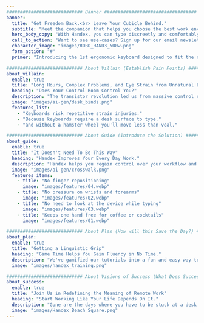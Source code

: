 ```yaml
---
############################ Banner ##################################
banner:
  title: "Get Freedom Back.<br> Leave Your Cubicle Behind."
  subtitle: "Meet the companion that helps you choose the best work environment, unblock mental flow, and re-imagine the meaning of work/life balance."
  hero_body_copy: "With Handex, you can type discreetly and comfortably from anywhere."
  call_to_action: "Want to see use-cases? Sign up for our email newsletter!"
  character_image: "images/ROBO_HAND3_500w.png"
  form_action: "#"
  primer: "Introducing the 1st ergonomic keyboard designed to fit the natural actions of your hand:"

############################ About Villain (Establish Pain Points) ##################################
about_villain:
  enable: true
  title: "Long Hours, Complex Problems, and Eye Strain from Unnatural Lights..."
  heading: "Does Your Control Room Control You?"
  description: "The transistor revolution led us from massive control rooms with machines that needed punch cards for operation to smartphones vastly more powerful that fit in our pockets. So why are we still wired to keyboards in order to do deeply productive work? Our weakest link in computing is tech that's over 150 years old."
  image: "images/ai-gen/desk_binds.png"
  features_list:
    - "Keyboards risk repetitive strain injuries."
    - "Because keyboards require a desk surface to type."
    - "and without a hamster wheel you'll move less than veal."

############################ About Guide (Introduce the Solution) ##################################
about_guide:
  enable: true
  title: "It Doesn't Need To Be This Way"
  heading: "Handex Improves Your Every Day Work."
  description: "Handex helps you regain control over your workflow and environment. You can update files on-the-go with no surface required, and because it's modeled to be lightly gripped in your hand there isn't strain or fatigue after long use-times."
  image: "images/ai-gen/crosswalk.png"
  features_items:
    - title: "No finger repositioning"
      image: "images/features/04.webp"
    - title: "No pressure on wrists and forearms"
      image: "images/features/02.webp"
    - title: "No need to look at the device while typing"
      image: "images/features/03.webp"
    - title: "Keeps one hand free for coffee or cocktails"
      image: "images/features/01.webp"

############################ About Plan (How will this Save the Day?) ##################################
about_plan:
  enable: true
  title: "Getting a Linguistic Grip"
  heading: "Game Time Helps You Gain Fluency in No Time."
  description: "We've gamified our tutorials into a fun and easy way to begin drilling towards fluency using Handex.<br><br> Starting with single key strokes assigned to each finger's abillity to pinch, flex, or pull, users will first learn the traditional home-row keys and basic syntax like space bar, back space, period, and enter.<br><br> As we introduce numbers you'll begin to chain 2 keys together to get familiar with how chords are built. It's similar to the feel of playing a guitar, but you'll never have to move your hand around to find the right tone.<br><br> Everything mentioned up to this point is learned in less than a day. Eventually you'll be familiar with a full keyboard set of keys, and have the knowledge to navigate using a handex as your primary input device."
  image: "images/handex_training.png"

############################ About Visions of Success (What Does Success Look Like?) ##################################
about_success:
  enable: true
  title: "Join Us in Redefining the Meaning of Remote Work"
  heading: "Start Working Like Your Life Depends On It."
  description: "Gone are the days where you have to be stuck at a desk for hours on end. When you know how to use a Handex, you have leverage to maximize your productivity and reduce stress along the way. <br><br> We're giving new meaning to the concept of being a working nomad and how Internet-of-Things(IoT) devices can be manipulated physically in the world around us. Join us in finding that new frontier."
  image: "images/Handex_Beach_Square.png"
---
```

